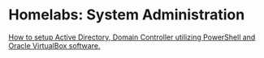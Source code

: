 # Homelabs: System Administration

<a href="https://github.com/Bmjbrinkley/documentation_labs/blob/main/ActiveDirectory_DC_VM_Environment" target="_blank">How to setup Active Directory, Domain Controller utilizing PowerShell and Oracle VirtualBox software.</a>

